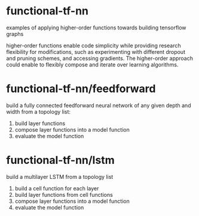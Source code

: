 # functional-tf-nn

examples of applying higher-order functions towards building tensorflow graphs

higher-order functions enable code simplicity while providing research flexibility for modifications, such as experimenting with different dropout and pruning schemes, and accessing gradients. The higher-order approach could enable to flexibly compose and iterate over learning algorithms.

# functional-tf-nn/feedforward
build a fully connected feedforward neural network of any given depth and width from a topology list:

1) build layer functions
2) compose layer functions into a model function
3) evaluate the model function

# functional-tf-nn/lstm
build a multilayer LSTM from a topology list  

1) build a cell function for each layer
2) build layer functions from cell functions
3) compose layer functions into a model function 
4) evaluate the model function


